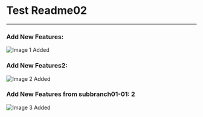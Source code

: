 # Test Readme02
---


### Add New Features:

![Image 1 Added](https://picsum.photos/id/3/200/200)

### Add New Features2:

![Image 2 Added](https://picsum.photos/id/4/200/200)

### Add New Features from subbranch01-01: 2

![Image 3 Added](https://picsum.photos/id/5/200/200)
